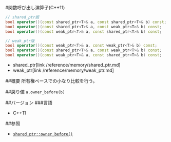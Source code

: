 #関数呼び出し演算子(C++11)
```cpp
// shared_ptr版
bool operator()(const shared_ptr<T>& a, const shared_ptr<T>& b) const;
bool operator()(const shared_ptr<T>& a, const weak_ptr<T>& b) const;
bool operator()(const weak_ptr<T>& a, const shared_ptr<T>& b) const;

// weak_ptr版
bool operator()(const weak_ptr<T>& a, const weak_ptr<T>& b) const;
bool operator()(const shared_ptr<T>& a, const weak_ptr<T>& b) const;
bool operator()(const weak_ptr<T>& a, const shared_ptr<T>& b) const;
```
* shared_ptr[link /reference/memory/shared_ptr.md]
* weak_ptr[link /reference/memory/weak_ptr.md]

##概要
所有権ベースでの小なり比較を行う。


##戻り値
`a.owner_before(b)`


##バージョン
###言語
- C++11

##参照
- [`shared_ptr::owner_before()`](/reference/memory/shared_ptr/owner_before.md)

